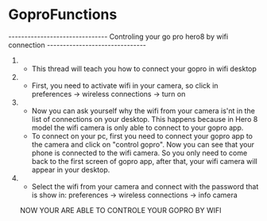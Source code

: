 # GoproFunctions
------------------------------- Controling your go pro hero8 by wifi connection -------------------------------

1. - This thread will teach you how to connect your gopro in wifi desktop
2. - First, you need to activate wifi in your camera, so click in preferences -> wireless connections -> turn on
3. - Now you can ask yourself why the wifi from your camera is'nt in the list of connections on your desktop. This happens because in Hero 8 model the wifi camera is only able to connect to your gopro app. 
   - To connect on your pc, first you need to connect your gopro app to the camera and click on "control gopro". Now you can see that your phone is connected to the wifi camera. So you only need to come back to the first screen of gopro app, after that, your wifi camera will appear in your desktop.
4. - Select the wifi from your camera and connect with the password that is show in: preferences -> wireless connections -> info camera

    NOW YOUR ARE ABLE TO CONTROLE YOUR GOPRO BY WIFI 